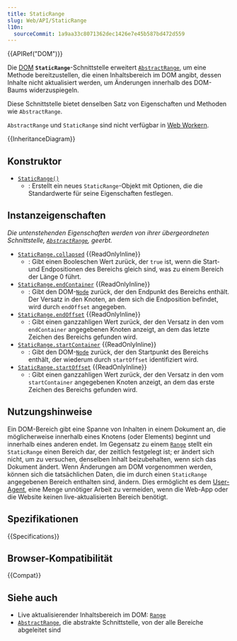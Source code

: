 ```yaml
---
title: StaticRange
slug: Web/API/StaticRange
l10n:
  sourceCommit: 1a9aa33c8071362dec1426e7e45b587bd472d559
---
```


{{APIRef("DOM")}}

Die [DOM](/de/docs/Web/API/Document_Object_Model) **`StaticRange`**-Schnittstelle erweitert [`AbstractRange`](/de/docs/Web/API/AbstractRange), um eine Methode bereitzustellen, die einen Inhaltsbereich im DOM angibt, dessen Inhalte nicht aktualisiert werden, um Änderungen innerhalb des DOM-Baums widerzuspiegeln.

Diese Schnittstelle bietet denselben Satz von Eigenschaften und Methoden wie `AbstractRange`.

`AbstractRange` und `StaticRange` sind nicht verfügbar in [Web Workern](/de/docs/Web/API/Web_Workers_API).

{{InheritanceDiagram}}

## Konstruktor

- [`StaticRange()`](/de/docs/Web/API/StaticRange/StaticRange)
  - : Erstellt ein neues `StaticRange`-Objekt mit Optionen, die die Standardwerte für seine Eigenschaften festlegen.

## Instanzeigenschaften

_Die untenstehenden Eigenschaften werden von ihrer übergeordneten Schnittstelle, [`AbstractRange`](/de/docs/Web/API/AbstractRange), geerbt._

- [`StaticRange.collapsed`](/de/docs/Web/API/StaticRange/collapsed) {{ReadOnlyInline}}
  - : Gibt einen Booleschen Wert zurück, der `true` ist, wenn die Start- und Endpositionen des Bereichs gleich sind, was zu einem Bereich der Länge 0 führt.
- [`StaticRange.endContainer`](/de/docs/Web/API/StaticRange/endContainer) {{ReadOnlyInline}}
  - : Gibt den DOM-[`Node`](/de/docs/Web/API/Node) zurück, der den Endpunkt des Bereichs enthält. Der Versatz in den Knoten, an dem sich die Endposition befindet, wird durch `endOffset` angegeben.
- [`StaticRange.endOffset`](/de/docs/Web/API/StaticRange/endOffset) {{ReadOnlyInline}}
  - : Gibt einen ganzzahligen Wert zurück, der den Versatz in den vom `endContainer` angegebenen Knoten anzeigt, an dem das letzte Zeichen des Bereichs gefunden wird.
- [`StaticRange.startContainer`](/de/docs/Web/API/StaticRange/startContainer) {{ReadOnlyInline}}
  - : Gibt den DOM-[`Node`](/de/docs/Web/API/Node) zurück, der den Startpunkt des Bereichs enthält, der wiederum durch `startOffset` identifiziert wird.
- [`StaticRange.startOffset`](/de/docs/Web/API/StaticRange/startOffset) {{ReadOnlyInline}}
  - : Gibt einen ganzzahligen Wert zurück, der den Versatz in den vom `startContainer` angegebenen Knoten anzeigt, an dem das erste Zeichen des Bereichs gefunden wird.

## Nutzungshinweise

Ein DOM-Bereich gibt eine Spanne von Inhalten in einem Dokument an, die möglicherweise innerhalb eines Knotens (oder Elements) beginnt und innerhalb eines anderen endet. Im Gegensatz zu einem [`Range`](/de/docs/Web/API/Range) stellt ein `StaticRange` einen Bereich dar, der zeitlich festgelegt ist; er ändert sich nicht, um zu versuchen, denselben Inhalt beizubehalten, wenn sich das Dokument ändert. Wenn Änderungen am DOM vorgenommen werden, können sich die tatsächlichen Daten, die im durch einen `StaticRange` angegebenen Bereich enthalten sind, ändern. Dies ermöglicht es dem [User-Agent](/de/docs/Glossary/user_agent), eine Menge unnötiger Arbeit zu vermeiden, wenn die Web-App oder die Website keinen live-aktualisierten Bereich benötigt.

## Spezifikationen

{{Specifications}}

## Browser-Kompatibilität

{{Compat}}

## Siehe auch

- Live aktualisierender Inhaltsbereich im DOM: [`Range`](/de/docs/Web/API/Range)
- [`AbstractRange`](/de/docs/Web/API/AbstractRange), die abstrakte Schnittstelle, von der alle Bereiche abgeleitet sind
